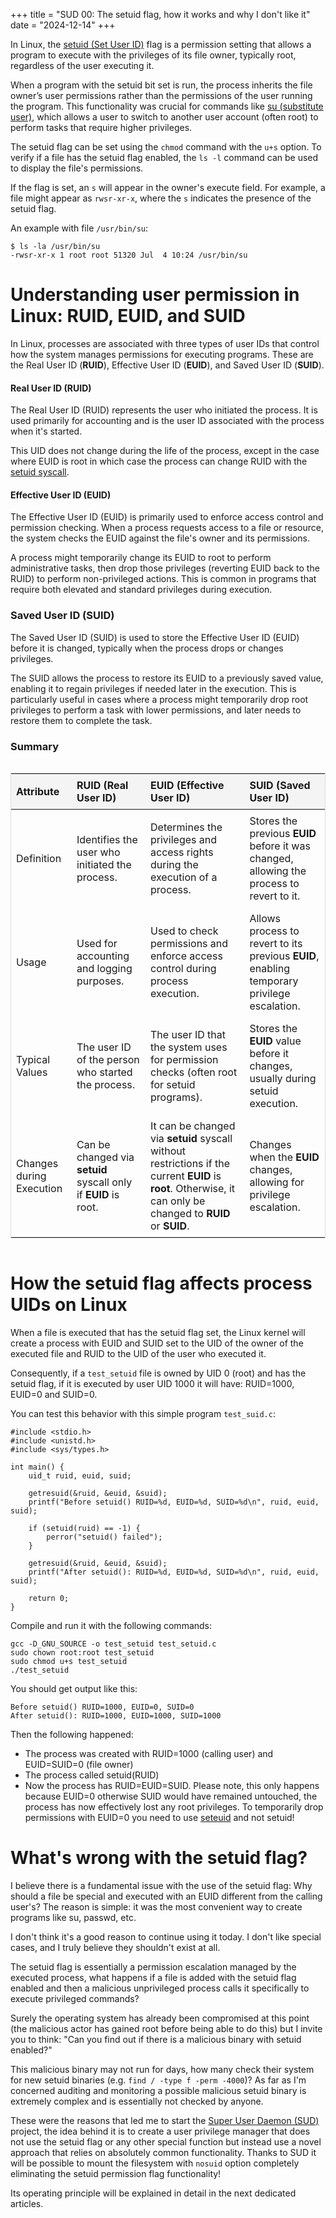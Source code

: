 +++
title = "SUD 00: The setuid flag, how it works and why I don't like it"
date = "2024-12-14"
+++

In Linux, the [setuid (Set User ID)](https://en.wikipedia.org/wiki/Setuid) flag is a permission setting that allows a 
program to execute with the privileges of its file owner, typically root, regardless of the user executing it.

When a program with the setuid bit set is run, the process inherits the file owner’s user permissions rather than 
the permissions of the user running the program. This functionality was crucial for commands like 
[su (substitute user)](https://linux.die.net/man/1/su), which allows a user to switch to another user account 
(often root) to perform tasks that require higher privileges.

The setuid flag can be set using the `chmod` command with the `u+s` option. To verify if a file has the setuid flag 
enabled, the `ls -l` command can be used to display the file's permissions. 

If the flag is set, an `s` will appear in the owner's execute field. For example, a file might appear as `rwsr-xr-x`, 
where the `s` indicates the presence of the setuid flag.

An example with file `/usr/bin/su`:
```
$ ls -la /usr/bin/su
-rwsr-xr-x 1 root root 51320 Jul  4 10:24 /usr/bin/su
```

# Understanding user permission in Linux: RUID, EUID, and SUID
In Linux, processes are associated with three types of user IDs that control how the system manages permissions for
executing programs. These are the Real User ID (**RUID**), Effective User ID (**EUID**), and Saved User ID (**SUID**).

#### Real User ID (RUID)
The Real User ID (RUID) represents the user who initiated the process. It is used primarily for accounting and is the 
user ID associated with the process when it's started. 

This UID does not change during the life of the process, except in the case where EUID is root in which case the process
can change RUID with the [setuid syscall](https://linux.die.net/man/2/setuid).

#### Effective User ID (EUID)
The Effective User ID (EUID) is primarily used to enforce access control and permission checking. When a process
requests access to a file or resource, the system checks the EUID against the file's owner and its permissions.

A process might temporarily change its EUID to root to perform administrative tasks, then drop those privileges 
(reverting EUID back to the RUID) to perform non-privileged actions. This is common in programs that require both 
elevated and standard privileges during execution.

### Saved User ID (SUID)
The Saved User ID (SUID) is used to store the Effective User ID (EUID) before it is changed, typically when the process 
drops or changes privileges. 

The SUID allows the process to restore its EUID to a previously saved value, enabling it to regain privileges 
if needed later in the execution. This is particularly useful in cases where a process might temporarily drop root 
privileges to perform a task with lower permissions, and later needs to restore them to complete the task.

### Summary
<div style="overflow-x: auto; -webkit-overflow-scrolling: touch;">
  <table style="border-collapse: collapse; width: 100%; border: 1px solid #ddd;">
    <thead>
      <tr>
        <th style="text-align: left; padding: 8px; background-color: #f4f4f4;">Attribute</th>
        <th style="text-align: left; padding: 8px; background-color: #f4f4f4;">RUID (Real User ID)</th>
        <th style="text-align: left; padding: 8px; background-color: #f4f4f4;">EUID (Effective User ID)</th>
        <th style="text-align: left; padding: 8px; background-color: #f4f4f4;">SUID (Saved User ID)</th>
      </tr>
    </thead>
    <tbody>
      <tr>
        <td style="text-align: left; padding: 8px; word-wrap: break-word;">Definition</td>
        <td style="text-align: left; padding: 8px; word-wrap: break-word;">Identifies the user who initiated the 
          process.</td>
        <td style="text-align: left; padding: 8px; word-wrap: break-word;">Determines the privileges and access rights 
          during the execution of a process.</td>
        <td style="text-align: left; padding: 8px; word-wrap: break-word;">Stores the previous <strong>EUID</strong> 
          before it was changed, allowing the process to revert to it.</td>
      </tr>
      <tr>
        <td style="text-align: left; padding: 8px; word-wrap: break-word;">Usage</td>
        <td style="text-align: left; padding: 8px; word-wrap: break-word;">Used for accounting and logging 
          purposes.</td>
        <td style="text-align: left; padding: 8px; word-wrap: break-word;">Used to check permissions and enforce access 
          control during process execution.</td>
        <td style="text-align: left; padding: 8px; word-wrap: break-word;">Allows process to revert to its previous 
          <strong>EUID</strong>, enabling temporary privilege escalation.</td>
      </tr>
      <tr>
        <td style="text-align: left; padding: 8px; word-wrap: break-word;">Typical Values</td>
        <td style="text-align: left; padding: 8px; word-wrap: break-word;">The user ID of the person who started the 
          process.</td>
        <td style="text-align: left; padding: 8px; word-wrap: break-word;">The user ID that the system uses for 
          permission checks (often root for setuid programs).</td>
        <td style="text-align: left; padding: 8px; word-wrap: break-word;">Stores the <strong>EUID</strong> value 
          before it changes, usually during setuid execution.</td>
      </tr>
      <tr>
        <td style="text-align: left; padding: 8px; word-wrap: break-word;">Changes during Execution</td>
        <td style="text-align: left; padding: 8px; word-wrap: break-word;">Can be changed via <strong>setuid</strong> 
          syscall only if <strong>EUID</strong> is root.</td>
        <td style="text-align: left; padding: 8px; word-wrap: break-word;">It can be changed via 
          <strong>setuid</strong> syscall without restrictions if the current <strong>EUID</strong> is 
          <strong>root</strong>. Otherwise, it can only be changed to <strong>RUID</strong> or 
          <strong>SUID</strong>.</td>
        <td style="text-align: left; padding: 8px; word-wrap: break-word;">Changes when the <strong>EUID</strong> 
          changes, allowing for privilege escalation.</td>
      </tr>
    </tbody>
  </table>
</div>


# How the setuid flag affects process UIDs on Linux
When a file is executed that has the setuid flag set, the Linux kernel will create a process with EUID and SUID set 
to the UID of the owner of the executed file and RUID to the UID of the user who executed it.

Consequently, if a `test_setuid` file is owned by UID 0 (root) and has the setuid flag, if it is executed by user
UID 1000 it will have: RUID=1000, EUID=0 and SUID=0.

You can test this behavior with this simple program `test_suid.c`:
```
#include <stdio.h>
#include <unistd.h>
#include <sys/types.h>

int main() {
    uid_t ruid, euid, suid;

    getresuid(&ruid, &euid, &suid);
    printf("Before setuid() RUID=%d, EUID=%d, SUID=%d\n", ruid, euid, suid);

    if (setuid(ruid) == -1) {
        perror("setuid() failed");
    }

    getresuid(&ruid, &euid, &suid);
    printf("After setuid(): RUID=%d, EUID=%d, SUID=%d\n", ruid, euid, suid);

    return 0;
}
```

Compile and run it with the following commands:
```
gcc -D_GNU_SOURCE -o test_setuid test_setuid.c
sudo chown root:root test_setuid
sudo chmod u+s test_setuid
./test_setuid
```

You should get output like this:
```
Before setuid() RUID=1000, EUID=0, SUID=0
After setuid(): RUID=1000, EUID=1000, SUID=1000
```

Then the following happened:
- The process was created with RUID=1000 (calling user) and EUID=SUID=0 (file owner)
- The process called setuid(RUID)
- Now the process has RUID=EUID=SUID. Please note, this only happens because EUID=0 otherwise SUID would have remained 
untouched, the process has now effectively lost any root privileges. To temporarily drop permissions with EUID=0 
you need to use [seteuid](https://linux.die.net/man/2/seteuid) and not setuid!

# What's wrong with the setuid flag?
I believe there is a fundamental issue with the use of the setuid flag: Why should a file be special and executed with 
an EUID different from the calling user's? The reason is simple: it was the most convenient way to create programs 
like su, passwd, etc. 

I don't think it's a good reason to continue using it today. I don't like special cases, and I truly believe they 
shouldn't exist at all.

The setuid flag is essentially a permission escalation managed by the executed process, what happens if a file is added 
with the setuid flag enabled and then a malicious unprivileged process calls it specifically to execute privileged 
commands? 

Surely the operating system has already been compromised at this point (the malicious actor has gained root 
before being able to do this) but I invite you to think: "Can you find out if there is a malicious binary with 
setuid enabled?"

This malicious binary may not run for days, how many check their system for new setuid binaries 
(e.g. `find / -type f -perm -4000`)? As far as I'm concerned auditing and monitoring a possible malicious setuid binary 
is extremely complex and is essentially not checked by anyone.

These were the reasons that led me to start the [Super User Daemon (SUD)](https://github.com/ErnyTech/sud) project, 
the idea behind it is to create a user privilege manager that does not use the setuid flag or any other special 
function but instead use a novel approach that relies on absolutely common functionality. Thanks to SUD it will be 
possible to mount the filesystem with `nosuid` option completely eliminating the setuid permission flag functionality!

Its operating principle will be explained in detail in the next dedicated articles.
